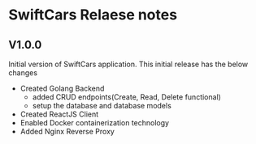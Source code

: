 # SwiftCars Relaese notes

## V1.0.0 
Initial version of SwiftCars application. This initial release  has the below changes
* Created Golang Backend 
    * added CRUD endpoints(Create, Read, Delete functional)
    * setup the database and database models
* Created ReactJS Client
* Enabled Docker containerization technology
* Added Nginx Reverse Proxy